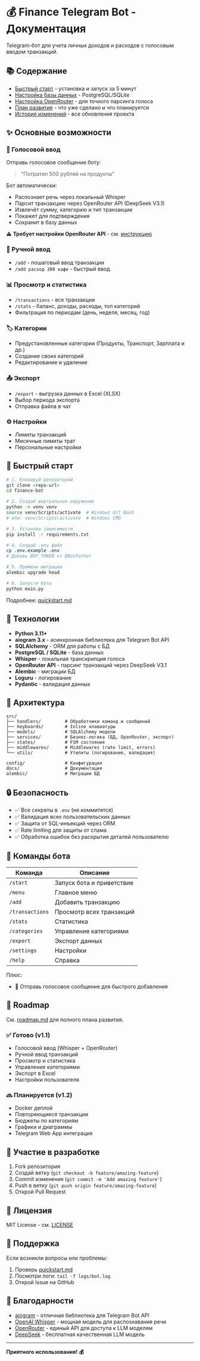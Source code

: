 # 💰 Finance Telegram Bot - Документация

Telegram-бот для учета личных доходов и расходов с голосовым вводом транзакций.

## 📚 Содержание

- [Быстрый старт](quickstart.md) - установка и запуск за 5 минут
- [Настройка базы данных](database_setup.md) - PostgreSQL/SQLite
- [Настройка OpenRouter](openrouter_setup.md) - для точного парсинга голоса
- [План развития](roadmap.md) - что уже сделано и что планируется
- [История изменений](CHANGELOG.md) - все обновления проекта

## ✨ Основные возможности

### 🎤 Голосовой ввод
Отправь голосовое сообщение боту:
> "Потратил 500 рублей на продукты"

Бот автоматически:
- Распознает речь через локальный Whisper
- Парсит транзакцию через OpenRouter API (DeepSeek V3.1)
- Извлечёт сумму, категорию и тип транзакции
- Покажет для подтверждения
- Сохранит в базу данных

⚠️ **Требует настройки OpenRouter API** - см. [инструкцию](openrouter_setup.md)

### 📝 Ручной ввод
- `/add` - пошаговый ввод транзакции
- `/add расход 300 кафе` - быстрый ввод

### 📊 Просмотр и статистика
- `/transactions` - все транзакции
- `/stats` - баланс, доходы, расходы, топ категорий
- Фильтрация по периодам (день, неделя, месяц, год)

### 🏷️ Категории
- Предустановленные категории (Продукты, Транспорт, Зарплата и др.)
- Создание своих категорий
- Редактирование и удаление

### 📤 Экспорт
- `/export` - выгрузка данных в Excel (XLSX)
- Выбор периода экспорта
- Отправка файла в чат

### ⚙️ Настройки
- Лимиты транзакций
- Месячные лимиты трат
- Персональные настройки

## 🚀 Быстрый старт

```bash
# 1. Клонируй репозиторий
git clone <repo-url>
cd finance-bot

# 2. Создай виртуальное окружение
python -m venv venv
source venv/Scripts/activate  # Windows Git Bash
# или: venv\Scripts\activate  # Windows CMD

# 3. Установи зависимости
pip install -r requirements.txt

# 4. Создай .env файл
cp .env.example .env
# Добавь BOT_TOKEN от @BotFather

# 5. Примени миграции
alembic upgrade head

# 6. Запусти бота
python main.py
```

Подробнее: [quickstart.md](quickstart.md)

## 🔧 Технологии

- **Python 3.11+**
- **aiogram 3.x** - асинхронная библиотека для Telegram Bot API
- **SQLAlchemy** - ORM для работы с БД
- **PostgreSQL / SQLite** - база данных
- **Whisper** - локальная транскрипция голоса
- **OpenRouter API** - парсинг транзакций через DeepSeek V3.1
- **Alembic** - миграции БД
- **Loguru** - логирование
- **Pydantic** - валидация данных

## 📖 Архитектура

```
src/
├── handlers/         # Обработчики команд и сообщений
├── keyboards/        # Inline клавиатуры
├── models/           # SQLAlchemy модели
├── services/         # Бизнес-логика (БД, OpenRouter, экспорт)
├── states/           # FSM состояния
├── middlewares/      # Middlewares (rate limit, errors)
└── utils/            # Утилиты (логирование, валидация)

config/               # Конфигурация
docs/                 # Документация
alembic/              # Миграции БД
```

## 🔒 Безопасность

- ✅ Все секреты в `.env` (не коммитятся)
- ✅ Валидация всех пользовательских данных
- ✅ Защита от SQL-инъекций через ORM
- ✅ Rate limiting для защиты от спама
- ✅ Обработка ошибок без раскрытия деталей пользователю

## 📝 Команды бота

| Команда | Описание |
|---------|----------|
| `/start` | Запуск бота и приветствие |
| `/menu` | Главное меню |
| `/add` | Добавить транзакцию |
| `/transactions` | Просмотр всех транзакций |
| `/stats` | Статистика |
| `/categories` | Управление категориями |
| `/export` | Экспорт данных |
| `/settings` | Настройки |
| `/help` | Справка |

Плюс:
- 🎤 Отправь голосовое сообщение для быстрого добавления

## 🎯 Roadmap

См. [roadmap.md](roadmap.md) для полного плана развития.

### ✅ Готово (v1.1)
- Голосовой ввод (Whisper + OpenRouter)
- Ручной ввод транзакций
- Просмотр и статистика
- Управление категориями
- Экспорт в Excel
- Настройки пользователя

### 🔜 Планируется (v1.2)
- Docker деплой
- Повторяющиеся транзакции
- Бюджеты по категориям
- Графики и диаграммы
- Telegram Web App интеграция

## 🤝 Участие в разработке

1. Fork репозитория
2. Создай ветку (`git checkout -b feature/amazing-feature`)
3. Commit изменения (`git commit -m 'Add amazing feature'`)
4. Push в ветку (`git push origin feature/amazing-feature`)
5. Открой Pull Request

## 📄 Лицензия

MIT License - см. [LICENSE](../LICENSE)

## 💬 Поддержка

Если возникли вопросы или проблемы:
1. Проверь [quickstart.md](quickstart.md)
2. Посмотри логи: `tail -f logs/bot.log`
3. Открой Issue на GitHub

## 🙏 Благодарности

- [aiogram](https://github.com/aiogram/aiogram) - отличная библиотека для Telegram Bot API
- [OpenAI Whisper](https://github.com/openai/whisper) - мощная модель для распознавания речи
- [OpenRouter](https://openrouter.ai) - единый API для доступа к LLM моделям
- [DeepSeek](https://deepseek.com) - бесплатная качественная LLM модель

---

**Приятного использования! 💰**
